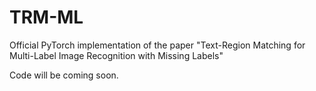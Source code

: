 # TRM-ML
 Official PyTorch implementation of the paper "Text-Region Matching for Multi-Label Image Recognition with Missing Labels"

 Code will be coming soon. 
